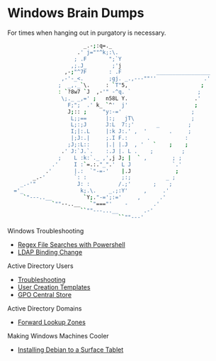 # Windows Brain Dumps
For times when hanging out in purgatory is necessary.

```bash
                        _.-;:q=._
                      .' j=""^k;:\.
                     ; .F       ";`Y
                    ,;.J_        ;'j
                  ,-;"^7F       : .F           _________________
                 ,-'-_<.        ;gj. _.,---""''               .'
                ;  _,._`\.     : `T"5,                       ;
                : `?8w7 `J  ,-'" -^q. `                     ;  
                 \;._ _,=' ;   n58L Y.                     .'
                   F;";  .' k_ `^'  j'                     ;  
                   J;:: ;     "y:-='                      ;   
                    L;;==      |:;   jT\                  ;
                    L;:;J      J:L  7:;'       _         ;
                    I;|:.L     |:k J:.' ,  '       .     ;
                    |;J:.|     ;.I F.:      .           :
                   ;J;:L::     |.| |.J  , '   `    ;    ;
                 .' J:`J.`.    :.J |. L .    ;         ;
                ;    L :k:`._ ,',j J; |  ` ,        ; ;
              .'     I :`=.:."_".'  L J             `.'
            .'       |.:  `"-=-'    |.J              ;
        _.-'         `: :           ;:;           _ ;
    _.-'"             J: :         /.;'       ;    ;
  ='_                  k;.\.    _.;:Y'     ,     .'
     `"---..__          `Y;."-=';:='     ,      .'
              `""--..__   `"==="'    -        .'
                       ``""---...__        .-'
                                   ``""---'
```

Windows Troubleshooting
- [Regex File Searches with Powershell](regex-search-with-powershell.md)
- [LDAP Binding Change](active-directory/ldap-binding-change.md)

Active Directory Users
- [Troubleshooting](active-directory/active-directory-troubleshooting.md)
- [User Creation Templates](active-directory/active-directory-user-templates.md)
- [GPO Central Store](active-directory/gpo-central-store-templates.md)

Active Directory Domains
- [Forward Lookup Zones](active-directory/forward-lookup-zone.md)

Making Windows Machines Cooler
- [Installing Debian to a Surface Tablet](install-debian-surface-tablet.md)
